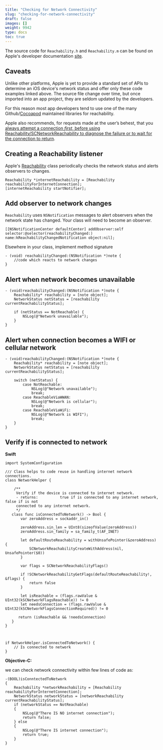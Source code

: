 ```yaml
---
title: "Checking for Network Connectivity"
slug: "checking-for-network-connectivity"
draft: false
images: []
weight: 9942
type: docs
toc: true
---
```


The source code for `Reachability.h` and `Reachability.m` can be found on Apple's developer documentation [site][3]. 

Caveats
-------

Unlike other platforms, Apple is yet to provide a standard set of APIs to determine an iOS device's network status and offer only these code examples linked above. The source file change over time, but once imported into an app project, they are seldom updated by the developers.

For this reason most app developers tend to use one of the many Github/[Cocoapod][1] maintained libraries for reachability.

Apple also recommends, for requests made at the user’s behest, that you [always attempt a connection *first*, before using Reachability/SCNetworkReachability to diagnose the failure or to wait for the connection to return][2].


  [1]: https://cocoapods.org/?q=reachability
  [2]: https://developer.apple.com/library/content/documentation/NetworkingInternetWeb/Conceptual/NetworkingOverview/WhyNetworkingIsHard/WhyNetworkingIsHard.html#//apple_ref/doc/uid/TP40010220-CH13-SW3
  [3]: https://developer.apple.com/library/ios/samplecode/Reachability/Introduction/Intro.html

## Creating a Reachability listener
Apple's [Reachability][1] class periodically checks the network status and alerts observers to changes.
 
    Reachability *internetReachability = [Reachability reachabilityForInternetConnection];
    [internetReachability startNotifier];


  [1]: https://developer.apple.com/library/ios/samplecode/Reachability/Introduction/Intro.html

## Add observer to network changes
`Reachability` uses `NSNotification` messages to alert observers when the network state has changed. Your class will need to become an observer.

    [[NSNotificationCenter defaultCenter] addObserver:self selector:@selector(reachabilityChanged:) name:kReachabilityChangedNotification object:nil];

Elsewhere in your class, implement method signature 

    - (void) reachabilityChanged:(NSNotification *)note {
        //code which reacts to network changes
    }




## Alert when network becomes unavailable
    - (void)reachabilityChanged:(NSNotification *)note {
        Reachability* reachability = [note object];
        NetworkStatus netStatus = [reachability currentReachabilityStatus];

        if (netStatus == NotReachable) {
            NSLog(@"Network unavailable");
        }
    }

## Alert when connection becomes a WIFI or cellular network
    - (void)reachabilityChanged:(NSNotification *)note {
        Reachability* reachability = [note object];
        NetworkStatus netStatus = [reachability currentReachabilityStatus];

        switch (netStatus) {
            case NotReachable:
                NSLog(@"Network unavailable");
                break;
            case ReachableViaWWAN:
                NSLog(@"Network is cellular");
                break;
            case ReachableViaWiFi:
                NSLog(@"Network is WIFI");
                break;
        }
    }

## Verify if is connected to network
**Swift**

    import SystemConfiguration

    /// Class helps to code reuse in handling internet network connections.
    class NetworkHelper {
    
        /**
         Verify if the device is connected to internet network.
         - returns:          true if is connected to any internet network, false if is not
         connected to any internet network.
         */
       class func isConnectedToNetwork() -> Bool {
           var zeroAddress = sockaddr_in()
        
           zeroAddress.sin_len = UInt8(sizeofValue(zeroAddress))
           zeroAddress.sin_family = sa_family_t(AF_INET)
        
           let defaultRouteReachability = withUnsafePointer(&zeroAddress) {
               SCNetworkReachabilityCreateWithAddress(nil, UnsafePointer($0))
           }
        
           var flags = SCNetworkReachabilityFlags()
        
           if !SCNetworkReachabilityGetFlags(defaultRouteReachability!, &flags) {
               return false
           }
        
           let isReachable = (flags.rawValue & UInt32(kSCNetworkFlagsReachable)) != 0
           let needsConnection = (flags.rawValue & UInt32(kSCNetworkFlagsConnectionRequired)) != 0
        
          return (isReachable && !needsConnection)
       }
    }



    if NetworkHelper.isConnectedToNetwork() {
        // Is connected to network
    }



**Objective-C:**

   we can check network connectivity within few lines of code as:
  

    -(BOOL)isConntectedToNetwork
    {
        Reachability *networkReachability = [Reachability reachabilityForInternetConnection];
        NetworkStatus networkStatus = [networkReachability currentReachabilityStatus];
        if (networkStatus == NotReachable)
        {
            NSLog(@"There IS NO internet connection");
            return false;
        } else
        {
            NSLog(@"There IS internet connection");
            return true;
        }
    }



